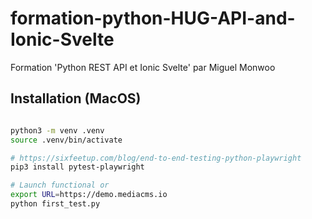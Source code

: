 # formation-python-HUG-API-and-Ionic-Svelte
Formation 'Python REST API et Ionic Svelte'  par Miguel Monwoo

## Installation (MacOS)

```bash

python3 -m venv .venv
source .venv/bin/activate

# https://sixfeetup.com/blog/end-to-end-testing-python-playwright
pip3 install pytest-playwright

# Launch functional or
export URL=https://demo.mediacms.io
python first_test.py

``````